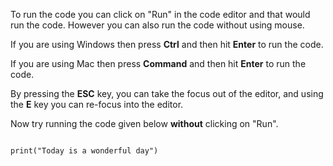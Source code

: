 To run the code you can click on "Run" in the code editor and that would run the code.
However you can also run the code without using mouse.

If you are using Windows then press **Ctrl** and then hit **Enter** to run the code.

If you are using Mac then press **Command** and then hit **Enter** to run the code.

By pressing the **ESC** key, you can take the focus out of the editor, and using the **E** key you can re-focus into the editor.

Now try running the code given below **without** clicking on "Run".

<codeblock language="python" type="lesson">
<code>
print("Today is a wonderful day")
</code>
</codeblock>